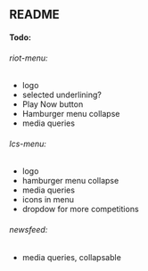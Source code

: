 ## README

#### Todo:
###### riot-menu:
* logo
* selected underlining?
* Play Now button
* Hamburger menu collapse
* media queries

###### lcs-menu:
* logo
* hamburger menu collapse
* media queries
* icons in menu
* dropdow for more competitions

###### newsfeed:
* media queries, collapsable
